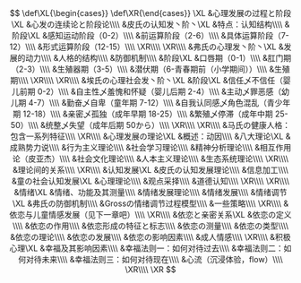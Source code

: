 
$$
\def\XL{\begin{cases}}
\def\XR{\end{cases}}
\XL
&心理发展の过程と阶段\XL
    &心发の连续论と阶段论\\\\
    &皮氏の认知发丶阶丶\XL
        &特点：认知结构\\\\
        &阶段\XL
            &感知运动阶段（0-2）\\\\
            &前运算阶段（2-6）\\\\
            &具体运算阶段（7-12）\\\\
            &形式运算阶段（12-15）\\\\
        \XR\\\\
    \XR\\\\
    &弗氏の心理发丶阶丶\XL
        &发展的动力\\\\
        &人格的结构\\\\
        &防御机制\\\\
        &阶段\XL
            &口唇期（0-1）\\\\
            &肛门期（2-3）\\\\
            &生殖器期（3-5）\\\\
            &潜伏期（6-青春期前（小学期间））\\\\
            &生殖期\\\\
        \XR\\\\
    \XR\\\\
    &埃氏の心理社会发丶阶丶\XL
        &阶段\XL
            &信任乄不信任（婴儿前期 0-2）\\\\
            &自主性乄羞愧和怀疑（婴儿后期 2-4）\\\\
            &主动乄罪恶感（幼儿期 4-7）\\\\
            &勤奋乄自卑（童年期 7-12）\\\\
            &自我认同感乄角色混乱（青少年期 12-18）\\\\
            &亲密乄孤独（成年早期 18-25）\\\\
            &繁殖乄停滞（成年中期 25-50）\\\\
            &统整乄失望（成年后期 50から）\\\\
        \XR\\\\
    \XR\\\\
    &马氏の健康人格：包含一系列特征\\\\
\XR\\\\
&心理发展の理论\XL
    &概述：动因\\\\
    &八大理论\XL
        &成熟势力说\\\\
        &行为主义理论\\\\
        &社会学习理论\\\\
        &精神分析理论\\\\
        &相互作用论（皮亚杰）\\\\
        &社会文化理论\\\\
        &人本主义理论\\\\
        &生态系统理论\\\\
    \XR\\\\
    &理论间的关系\\\\
\XR\\\\
&认知发展\XL
    &皮氏の认知发展理论\\\\
    &信息加工\\\\
    &童の社会认知发展\XL
        &心理理论\\\\
        &观点采择\\\\
        &道德认知\\\\
    \XR\\\\
\XR\\\\
&情绪\XL
    &情绪、功能及其测量\\\\
    &情绪发展理论\\\\
    &情绪发展\\\\
    &情绪调节\XL
        &弗氏の防御机制\\\\
        &Grossの情绪调节过程模型\\\\
        &一些策略\\\\
    \XR\\\\
    &依恋与儿童情感发展（见下一章吧）\\\\
\XR\\\\
&依恋と亲密关系\XL
    &依恋の定义\\\\
    &依恋の作用\\\\
    &依恋形成の特征と标志\\\\
    &依恋の测量\\\\
    &依恋の类型\\\\
    &依恋の理论\\\\
    &依恋の发展\\\\
    &依恋の影响因素\\\\
    &成人情感\\\\
\XR\\\\
&积极心理\XL
    &幸福及其影响因素\\\\
    &幸福法则一：如何对待过去\\\\
    &幸福法则二：如何对待未来\\\\
    &幸福法则三：如何对待现在\\\\
    &心流（沉浸体验，flow）\\\\
\XR\\\\
\XR
$$

